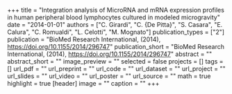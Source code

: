 +++
title = "Integration analysis of MicroRNA and mRNA expression profiles in human peripheral blood lymphocytes cultured in modeled microgravity"
date = "2014-01-01"
authors = ["C. Girardi", "C. {De Pitta}", "S. Casara", "E. Calura", "C. Romualdi", "L. Celotti", "M. Mognato"]
publication_types = ["2"]
publication = "BioMed Research International, (2014), https://doi.org/10.1155/2014/296747"
publication_short = "BioMed Research International, (2014), https://doi.org/10.1155/2014/296747"
abstract = ""
abstract_short = ""
image_preview = ""
selected = false
projects = []
tags = []
url_pdf = ""
url_preprint = ""
url_code = ""
url_dataset = ""
url_project = ""
url_slides = ""
url_video = ""
url_poster = ""
url_source = ""
math = true
highlight = true
[header]
image = ""
caption = ""
+++
